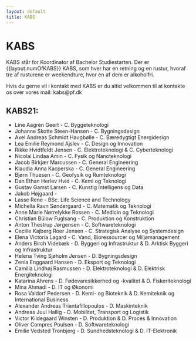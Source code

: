 ```yaml
---
layout: default
title: KABS
---
```


<h1>KABS</h1>

<p>KABS står for Koordinator af Bachelor Studiestarten. Der er {{layout.numOfKABS}} KABS, som hver har en retning og en rustur, hvoraf tre af rusturene er weekendture, hvor en af dem er alkoholfri. </p>
<p>Hvis du gerne vil i kontakt med KABS er du altid velkommen til at kontakte os over vores mail: kabs@pf.dk</p>

<h2>KABS21:</h2>

<ul>

<li>	Line Aagrén Geert	-	C. Byggeteknologi 	</li>
<li>	Johanne Skotte Steen-Hansen	- C. Bygningsdesign	</li>
<li>	Axel Andreas Schmidt Haugbølle	-	C. Bæredygtigt Energidesign	</li>
<li>	Lea Emilie Reymond Ajslev	- C. Design og Innovation	</li>
<li>	Rikke Hvidtfeldt Jensen	-	C. Elektroteknologi & C. Cyberteknologi	</li>
<li>	Nicolai Lindaa Amin	-	C. Fysik og Nanoteknologi	</li>
<li>	Jacob Birkjær Marcussen	-	C. General Engineering	</li>
<li>	Klaudia Anna Kacperska	-	C. General Engineering	</li>
<li>	Bjørn Thuesen	-	C. Geofysik og Rumteknologi	</li>
<li>	Dan Ethan Herlev Hvid	-	C. Kemi og Teknologi	</li>
<li>	Gustav Gamst Larsen	-	C. Kunstig Intelligens og Data	</li>  
<li>	Jakob Højgaard		-		</li>
<li>	Lasse Rene		-	BSc. Life Science and Technology	</li>
<li>	Michella Ravn Søndergaard	-	C. Matematik og Teknologi	</li>
<li>    Anne Marie Nørrelykke Rossen - C. Medicin og Teknologi </li>
<li>	Christian Bülow Fuglsang	-	C. Produktion og Konstruktion	</li>
<li>	Anton Thestrup Jørgensen	-	C. Softwareteknologi	</li>
<li>	Cecilie Kajberg Roer Jensen	-	C. Strategisk Analyse og Systemdesign	</li>
<li>	Elena Victoria Lagard	-	C. Vand, Bioressourcer og Miljømanagement 	</li>


<li>	Anders Birch Videbæk -	D. Byggeri og Infrastruktur & D. Arktisk Byggeri og Infrastruktur	<!-- Torp 2.0 #D. Fisk --> </li>
<li>	Helena Tving Sjøholm Jensen	-	D. Bygningsdesign 	</li>
<li>	Zenia Enggaard Hansen		-	D. Eksport og Teknologi	</li>
<li>	Camilla Lindhøj Rasmussen	-	D. Elektroteknologi & D. Elektrisk Energiteknologi	</li>
<li>	Katarina Ahrens 	-	D. Fødevaresikkerhed og -kvalitet & D. Fiskeriteknologi	</li>
<li>	Mina Ahmadi	-	D. IT og Økonomi	</li>
<li> 	Rosa Valdorf Pedersen	-	D. Kemi- og Bioteknik & D. Kemiteknik og International Business	</li>
<li>	Alexander Andreas Triantafillopoulos	-	D. Maskinteknik	</li>
<li>	Andreas Juul Hallig	-	D. Mobilitet, Transport og Logistik 	</li>
<li>	Victor Kildegaard Winsten	-	D. Produktion & D. Proces & Innovation 	</li>
<li>	Oliver Compres Poulsen	-	D. Softwareteknologi	</li>
<li>	Emilie Vedsted Tronbjerg	-	D. Sundhedsteknologi & D. IT-Elektronik </li>

</ul>